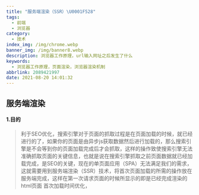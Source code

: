 ```yaml
---
title: "服务端渲染（SSR）\U0001F528"
tags:
  - 前端
  - 浏览器
category:
  - 技术
index_img: /img/chrome.webp
banner_img: /img/banner8.webp
description: 浏览器工作原理，url输入网址之后发生了什么
keywords:
  - 浏览器工作原理，页面渲染，浏览器渲染机制
abbrlink: 2089421997
date: 2021-08-20 14:01:32
---
```

## 服务端渲染

#### 1.目的
>利于SEO优化，搜索引擎对于页面的抓取过程是在页面加载的时候，就已经进行的了，如果你的页面是由异步js获取数据然后进行加载的，那么搜索引擎是不会等到你的页面加载完成后才会抓取，这样的操作致使搜索引擎无法准确抓取页面的关键信息，也就是说在搜索引擎抓取之前页面数据就已经加载完成，是SEO的关键，现在的单页面应用（SPA）无法满足我们的需求，这就需要用到服务端渲染（SSR）技术，将首次页面加载的所需的操作放在服务端完成，这样在第一次请求页面的时候所显示的即是已经完成渲染的html页面
>首次加载时间优化，